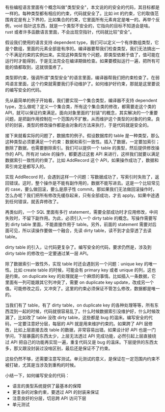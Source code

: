 有些编程语言里面有个概念叫做"类型安全"，本文说的的安全的代码，其目标都是一样的。每种类型都有相应的约束，代码就安全了。比如 int 的约束，它的取值范围肯定是有上下界的，比如集合的约束，它里面所有元素肯定是唯一的。再举个反例，void 指针这东西，就是一个类型不安全的，它指向的目标不知道会是啥。rust 或者许多函数语言里面，不会出现空指针，代码就比较"安全"。

假设我们使用的语言支持 dependent type，我们可以定义一个有序数组类型，它是个数组，里面的元素全部是有序的。编译器要帮我们检查类型，我们无法搞出一个不满足约束的实例出来。实现这种类型有个问题，即类型依赖于值了，值可能在运行时才能得到，于是无法完全在编译期做检查。如果要模拟运行一遍，把所有可能的值都取到，这就很蛋疼了。

类型即约束，强调所谓"类型安全"的语言里面，编译器帮我们把约束检查了。在弱鸡语言里面，这个约束就需要我们手动维护了。如何维护好约束，那就是这里要说的编写安全的代码。

先从最简单的例子开始看，我们要实现一个集合类型，编译器不支持 dependent type，怎么做呢？定义一个集合类，所有这个集合类的修改，都需要走这个类的 API，就可以保证约束满足。面向对象里面的"封装"的概念，其实解决的一个重要问题，是把副作用控制在一个范围内不扩散，从而维护这个类型的对象的约束。良好的封装，类型的修改操作都是由对象的方法来执行，于是代码就是安全的。

接下来就看实际的问题了，数据库的例子。假设数据库的 table 是一种类型，那么这种类型必须要满足一个约束：数据和索引一致性。插入了数据，一定要加索引；删除了数据，也需要删除索引。我们可以提供一个 table 的类型，然后提供修改操作的 API。所有对 table 的操作，都要透过这套 API 来进行，这样我们就要以满足数据索引一致性的约束了。比如 AddRecord 这个 API，如果操作成功了，数据和索引肯定是都写入的。

实现 AddRecord 时，会遇到这样一个问题：写数据成功了，写索引时失败了，返回错误。这时，整个操作是不能有副作用的，数据不能写进去。这是一个比较常见的 case，要么做回滚，要么是原子性 commit。那如果我们无法做回滚操作时，怎么办呢？我们把所有修改先缓存起来，只有全部成功，才去 apply。如果中途遇到任何错误，就丢弃修改了。

再类似的，一个 SQL 里面有多行 statement，需要全部成功时才应用修改，中间失败时，不留下副作用。为此，必须引入一个 dirty table 的概念。写操作需要写到 dirty table 里面，不能直接作用于 table。另外，前面的 statement 需要对后面可见，所以读操作要做一个融合，先读 dirty table，读不到才会穿透了去读 table。

dirty table 的引入，让代码更复杂了。编写安全的代码，要求仍然是，涉及到 dirty table 的修改也一定要通过某一层 API。

除了数据索引一致性外，实现 table 时还会遇到另一个问题：unique key 的唯一性。比如 create table 的时候，可能会有 primary key 或者 unique 的列，这也是约束。on duplicate key 的处理就是一个麻烦的事情。比如插入一条数据，它里面有一列可能跟其它列冲突了，需要 on duplicate key update，改成另一个值。可能修改之后，又冲突了。这里的约束必须保证不管怎么修改，数据都是唯一的。

当我们有了 table，有了 dirty table，on duplicate key 的各种处理等等，所有东西混到一起的时候，代码就很容易乱了。什么时候数据索引没维护好，什么时候改漏了，比如改了 table 没改 dirty table，这些都是 bug 的温床。编写安全的代码，一定要注意好分层，每层的 API 就是用来维护约束的。如果跨了 API 层修改，比如上层直接去改 table 的数据，非常容易出错。如果设计好 API 也是一门学问，下层暴露的东西太少，上层无法透过 API 完成功能，必然引起上层直接绕过 API 把自己的功能再实现一遍，重复代码又是 bug 的温床。下层提供的东西太多，那又跟没封装过没啥区别，最后还是保证不了约束。

这些仍然不够，还需要注意写测试。单元测试的意义，是保证在一定范围内约束不被打破，尤其是当涉及到重构的时候。

小结一下，如何编写安全的代码：

* 语言的类型系统提供了最基本的保障
* 更复杂的对象约束，要透过 API 的封装来保证
* 注意良好的分层，切忌跨 API 访问下层
* 单元测试
